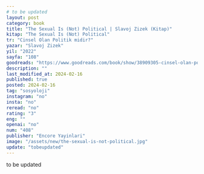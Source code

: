 ```yaml
---
# to be updated
layout: post
category: book
title: "The Sexual Is (Not) Political | Slavoj Zizek (Kitap)"
kitap: "The Sexual Is (Not) Political"
tr: "Cinsel Olan Politik midir?"
yazar: "Slavoj Zizek"
yil: "2022"
sayfa: "108"
goodreads: "https://www.goodreads.com/book/show/38909305-cinsel-olan-politik-midir"
description: ""
last_modified_at: 2024-02-16
published: true
posted: 2024-02-16
tag: "sosyoloji"
instagram: "no"
insta: "no"
reread: "no"
rating: "3"
eng: ""
openai: "no"
num: "408"
publisher: "Encore Yayinlari"
image: "/assets/new/the-sexual-is-not-political.jpg"
update: "tobeupdated"
---
```


to be updated
